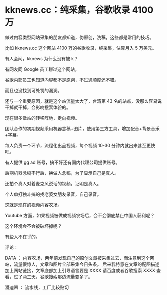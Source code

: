 # kknews.cc：纯采集，谷歌收录 4100 万

做过内容类型网站采集的朋友都知道，伪原创，洗稿，这些都是常用的技巧。

比如 kknews.cc 这个网站 4100 万的谷歌收录，纯采集，估算月入 5 万美元。

有人会问，kknews 为什么没有被 k？

有网友同 Google 员工聊过这个网站。

谷歌内部员工也知道内容都不是原创，不过通顺度还不错。

而且也没找到可处罚的漏洞。

还与一个重要原因，就是这个站流量太大了，台湾第 43 名的站点，没那么容易说干掉就干掉，会影响搜索体验的。

现在很多做站的转移阵地，走向视频。

团队合作的初期视频采用机器念稿+图片，使用第三方工具，增加配音+背景音乐+字幕。

每人负责一个环节，流程化出品视频，每个视频 10-30 分钟内就出来甚至更快吧。

有人提供 gg ad 账号，搞不好还有国内代理公司提供账号。

后期机器念稿不行后，换做人念稿，为了显示自己是真人。

还拍个真人对着麦克风说话的视频，证明是真人。

个人单打独斗搞的找老婆女朋友录音，自己录音。

这就是现在的视频内容农场。

Youtube 方面，如果视频被做成视频农场后，会不会彻底禁止中国人获利呢？

这个环境会不会被破坏掉呢？

有些人不在乎的。

评论：

DATA ： 内容农场，两年前发现自己的原创文章被采集过去，而注意到这个网站，流量很惊人，文章和图片全部采集今日头条。 后来我特意在文章的配图描述加上网站链接，文章底部加上引导语言要是 XXXX 请百度或者谷歌搜索 XXXX 查看，过了两三天，谷歌搜索那边流量变多了。

潘迪凹 ： 流水线，工厂比较贴切